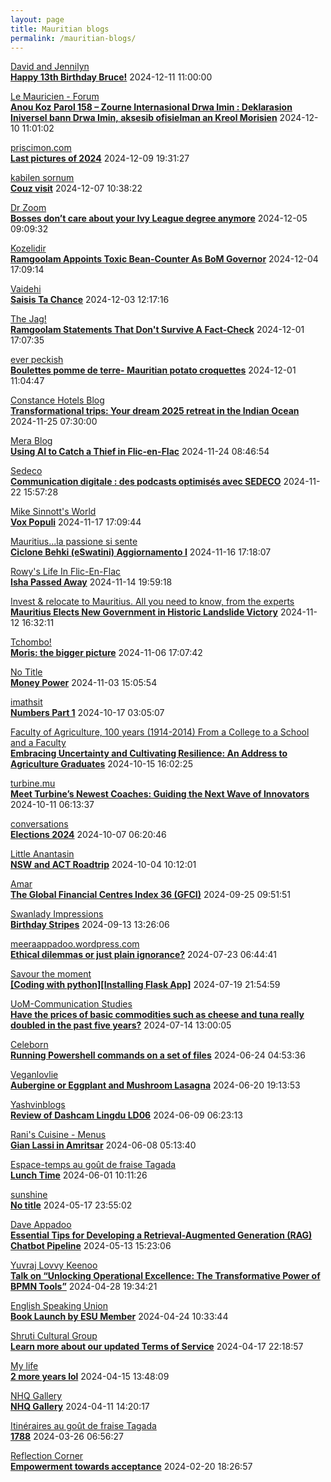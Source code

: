 ```yaml
---
layout: page
title: Mauritian blogs
permalink: /mauritian-blogs/
---
```


[David and Jennilyn](https://davidandjennilyn.com)  
**[Happy 13th Birthday Bruce!](https://davidandjennilyn.com/2024/12/11/happy-13th-birthday-bruce/)**  2024-12-11 11:00:00

[Le Mauricien - Forum](https://www.lemauricien.com/category/opinions/forum/)  
**[Anou Koz Parol 158 – Zourne Internasional Drwa Imin : Deklarasion Iniversel bann Drwa Imin, aksesib ofisielman an Kreol Morisien](https://www.lemauricien.com/le-mauricien/anou-koz-parol-158-zourne-internasional-drwa-imin-deklarasion-iniversel-bann-drwa-imin-aksesib-ofisielman-an-kreol-morisien/659563/)**  2024-12-10 11:01:02

[priscimon.com](https://priscimon.com/blog)  
**[Last pictures of 2024](https://priscimon.com/blog/2024/12/09/last-pictures-of-2024/)**  2024-12-09 19:31:27

[kabilen sornum](https://kabilen.tumblr.com/)  
**[Couz visit](https://kabilen.tumblr.com/post/769201697400700928)**  2024-12-07 10:38:22

[Dr Zoom](https://zoomdr.blogspot.com/)  
**[Bosses don’t care about your Ivy League degree anymore](https://zoomdr.blogspot.com/2024/12/bosses-dont-care-about-your-ivy-league.html)**  2024-12-05 09:09:32

[Kozelidir](http://kozelidir.blogspot.com/)  
**[Ramgoolam Appoints Toxic Bean-Counter As BoM Governor](http://kozelidir.blogspot.com/2024/11/ramgoolam-appoints-toxic-bean-counter.html)**  2024-12-04 17:09:14

[Vaidehi](http://ghoorunneha.blogspot.com/)  
**[Saisis Ta Chance](http://ghoorunneha.blogspot.com/2024/12/saisis-ta-chance.html)**  2024-12-03 12:17:16

[The Jag!](https://morisk.blogspot.com/)  
**[Ramgoolam Statements That Don't Survive A Fact-Check](https://morisk.blogspot.com/2024/10/ramgoolam-statements-that-dont-survive.html)**  2024-12-01 17:07:35

[ever peckish](https://everpeckish.com)  
**[Boulettes pomme de terre- Mauritian potato croquettes](https://everpeckish.com/boulettes-pomme-de-terre-mauritian-potato-croquettes/?utm_source=rss&utm_medium=rss&utm_campaign=boulettes-pomme-de-terre-mauritian-potato-croquettes)**  2024-12-01 11:04:47

[Constance Hotels Blog](https://blog.constancehotels.com)  
**[Transformational trips: Your dream 2025 retreat in the Indian Ocean](https://blog.constancehotels.com/transformational-trips-your-dream-2025-retreat-in-the-indian-ocean/)**  2024-11-25 07:30:00

[Mera Blog](https://nayarweb.com/blog)  
**[Using AI to Catch a Thief in Flic-en-Flac](https://nayarweb.com/blog/2024/using-ai-to-catch-a-thief-in-flic-en-flac/)**  2024-11-24 08:46:54

[Sedeco](https://sedecobtob.blogspot.com/)  
**[Communication digitale : des podcasts optimisés avec SEDECO](https://sedecobtob.blogspot.com/2024/11/communication-digitale-des-podcasts.html)**  2024-11-22 15:57:28

[Mike Sinnott's World](https://msinnott.net)  
**[Vox Populi](https://msinnott.net/2024/11/17/vox-populi/)**  2024-11-17 17:09:44

[Mauritius...la passione si sente](https://mauritiuslapassionesisente.blogspot.com/)  
**[Ciclone Behki (eSwatini) Aggiornamento I](https://mauritiuslapassionesisente.blogspot.com/2024/11/ciclone-behki-eswatini-aggiornamento-i.html)**  2024-11-16 17:18:07

[Rowy's Life In Flic-En-Flac](https://flicenflac.blogspot.com/)  
**[Isha Passed Away](https://flicenflac.blogspot.com/2024/11/isha-passed-away.html)**  2024-11-14 19:59:18

[Invest & relocate to Mauritius. All you need to know, from the experts](https://relocationmauritius.wordpress.com)  
**[Mauritius Elects New Government in Historic Landslide Victory](https://relocationmauritius.wordpress.com/2024/11/12/mauritius-elects-new-government-in-historic-landslide-victory/)**  2024-11-12 16:32:11

[Tchombo!](https://tchombo.blogspot.com/)  
**[Moris: the bigger picture](https://tchombo.blogspot.com/2024/11/moris-bigger-picture.html)**  2024-11-06 17:07:42

[No Title](https://vintishgokool.blogspot.com/)  
**[Money Power](https://vintishgokool.blogspot.com/2024/11/money-power.html)**  2024-11-03 15:05:54

[imathsit](https://imathsit.blogspot.com/)  
**[Numbers Part 1](https://imathsit.blogspot.com/2021/12/numbers-part-1.html)**  2024-10-17 03:05:07

[Faculty of Agriculture, 100 years (1914-2014)         From a College to a School and a Faculty](https://facultyagriculture.blogspot.com/)  
**[Embracing Uncertainty and Cultivating Resilience: An Address to Agriculture Graduates](https://facultyagriculture.blogspot.com/2024/10/embracing-uncertainty-and-cultivating.html)**  2024-10-15 16:02:25

[turbine.mu](https://turbine.mu)  
**[Meet Turbine’s Newest Coaches: Guiding the Next Wave of Innovators](https://turbine.mu/blog/2024/10/11/meet-turbines-newest-coaches-guiding-the-next-wave-of-innovators/)**  2024-10-11 06:13:37

[conversations](https://enconversation.wordpress.com)  
**[Elections 2024](https://enconversation.wordpress.com/2024/10/07/elections-2024/)**  2024-10-07 06:20:46

[Little Anantasin](https://littleanantasin.wordpress.com)  
**[NSW and ACT Roadtrip](https://littleanantasin.wordpress.com/2024/10/04/nsw-and-act-roadtrip/)**  2024-10-04 10:12:01

[Amar](https://amarbheenick.blogspot.com/)  
**[The Global Financial Centres Index 36 (GFCI)](https://amarbheenick.blogspot.com/2024/09/the-global-financial-centres-index-36.html)**  2024-09-25 09:51:51

[Swanlady Impressions](https://swanlady-impressions.blogspot.com/)  
**[Birthday Stripes](https://swanlady-impressions.blogspot.com/2024/09/birthday-stripes.html)**  2024-09-13 13:26:06

[meeraappadoo.wordpress.com](https://meeraappadoo.wordpress.com)  
**[Ethical dilemmas or just plain ignorance?](https://meeraappadoo.wordpress.com/2024/07/23/ethical-dilemmas-or-just-plain-ignorance/)**  2024-07-23 06:44:41

[Savour the moment](https://savourthemomentattechie.blogspot.com/)  
**[[Coding with python][Installing Flask App]](https://savourthemomentattechie.blogspot.com/2024/07/coding-with-pythoninstalling-flask-app.html)**  2024-07-19 21:54:59

[UoM-Communication Studies](https://comstudies.wordpress.com)  
**[Have the prices of basic commodities such as cheese and tuna really doubled in the past five years?](https://comstudies.wordpress.com/2024/07/14/have-the-prices-of-basic-commodities-such-as-cheese-and-tuna-really-doubled-in-the-past-five-years/)**  2024-07-14 13:00:05

[Celeborn](http://blog.atwin.org/)  
**[Running Powershell commands on a set of files](http://blog.atwin.org/2024/06/running-powershell-commands-on-set-of.html)**  2024-06-24 04:53:36

[Veganlovlie](https://veganlovlie.com)  
**[Aubergine or Eggplant and Mushroom Lasagna](https://veganlovlie.com/aubergine-and-mushroom-lasagna/)**  2024-06-20 19:13:53

[Yashvinblogs](https://yashvinblogs.com)  
**[Review of Dashcam Lingdu LD06](https://yashvinblogs.com/2024/06/09/dashcam-lingdu-ld06/)**  2024-06-09 06:23:13

[Rani's Cuisine - Menus](https://raniscuisine.com/blogs/news)  
**[Gian Lassi in Amritsar](https://raniscuisine.com/blogs/news/gian-lassi-in-amritsar)**  2024-06-08 05:13:40

[Espace-temps au goût de fraise Tagada](http://gadatagada.blogspot.com/)  
**[Lunch Time](http://gadatagada.blogspot.com/2024/06/lunch-time.html)**  2024-06-01 10:11:26

[sunshine](https://sooriamoorthy.blogspot.com/)  
**[No title](https://sooriamoorthy.blogspot.com/2024/05/apres-avoir-critique-le-capitalisme.html)**  2024-05-17 23:55:02

[Dave Appadoo](https://daveappadoo.com/)  
**[Essential Tips for Developing a Retrieval-Augmented Generation (RAG) Chatbot Pipeline](https://daveappadoo.com/things-to-look-out-for-when-building-a-retrieval-augmented-generation-rag-chatbot-pipeline/)**  2024-05-13 15:23:06

[Yuvraj Lovvy Keenoo](https://lovvy.wordpress.com)  
**[Talk on “Unlocking Operational Excellence: The Transformative Power of BPMN Tools”](https://lovvy.wordpress.com/2024/04/28/talk-on-unlocking-operational-excellence-the-transformative-power-of-bpmn-tools/)**  2024-04-28 19:34:21

[English Speaking Union](https://www.esumauritius.org)  
**[Book Launch by ESU Member](https://www.esumauritius.org/news/book-launch-by-esu-member/)**  2024-04-24 10:33:44

[Shruti Cultural Group](https://shruticulturalgroup.blogspot.com/)  
**[Learn more about our updated Terms of Service](https://shruticulturalgroup.blogspot.com/2024/04/learn-more-about-our-updated-terms-of.html)**  2024-04-17 22:18:57

[My life](https://myanonymouslife24.blogspot.com/)  
**[2 more years lol](https://myanonymouslife24.blogspot.com/2024/04/2-more-years-lol.html)**  2024-04-15 13:48:09

[NHQ Gallery](https://nhq12.blogspot.com/)  
**[NHQ Gallery](https://nhq12.blogspot.com/2012/12/nhq-2012.html)**  2024-04-11 14:20:17

[Itinéraires au goût de fraise Tagada](http://gadatagada-portfolio.blogspot.com/)  
**[1788](http://gadatagada-portfolio.blogspot.com/2024/03/1788.html)**  2024-03-26 06:56:27

[Reflection Corner](https://tachah.blogspot.com/)  
**[Empowerment towards acceptance](https://tachah.blogspot.com/2024/02/empowerment-towards-acceptance.html)**  2024-02-20 18:26:57

<div style="height:0;width:0;overflow:hidden;"></div>